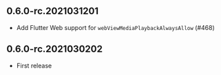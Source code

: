 ## 0.6.0-rc.2021031201

- Add Flutter Web support for `webViewMediaPlaybackAlwaysAllow` (#468)

## 0.6.0-rc.2021030202

- First release
